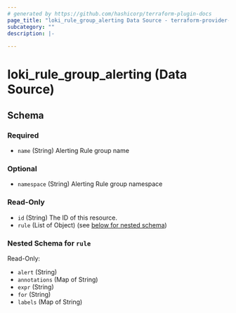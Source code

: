 ```yaml
---
# generated by https://github.com/hashicorp/terraform-plugin-docs
page_title: "loki_rule_group_alerting Data Source - terraform-provider-loki"
subcategory: ""
description: |-
  
---
```


# loki_rule_group_alerting (Data Source)





<!-- schema generated by tfplugindocs -->
## Schema

### Required

- `name` (String) Alerting Rule group name

### Optional

- `namespace` (String) Alerting Rule group namespace

### Read-Only

- `id` (String) The ID of this resource.
- `rule` (List of Object) (see [below for nested schema](#nestedatt--rule))

<a id="nestedatt--rule"></a>
### Nested Schema for `rule`

Read-Only:

- `alert` (String)
- `annotations` (Map of String)
- `expr` (String)
- `for` (String)
- `labels` (Map of String)


